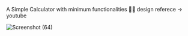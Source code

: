 A Simple Calculator with minimum functionalities 🤖🤖
design referece -> youtube

![Screenshot (64)](https://user-images.githubusercontent.com/91428348/206899447-a715d048-ee46-45b4-a9a9-9ccfc0155f06.png)

